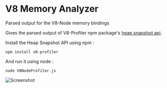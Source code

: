 # V8 Memory Analyzer
Parsed output for the V8-Node memory bindings

Gives the parsed output of V8-Profiler npm package's [heap snapshot api](https://github.com/node-inspector/v8-profiler#heap-snapshot-api).

Install the Heap Snapshot API using npm :

```npm install v8-profiler```

And run it using node :

```node V8NodeProfiler.js```

![Screenshot](Screenshot.png)
